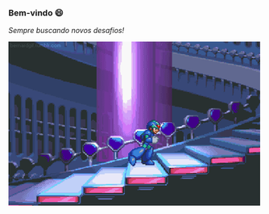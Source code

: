 ### Bem-vindo 😄


*Sempre buscando novos desafios!*


![megaman](https://github.com/LuanOliveira28/LuanOliveira28/blob/main/megaman-stairs.gif)
